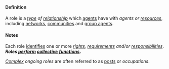 #### Definition

A role is a *[type](https://github.com/gcassel/Modular-Organization-Terminology/blob/master/terms/type.md) of [relationship](https://github.com/gcassel/Modular-Organization-Terminology/blob/master/terms/relate.md)* which [agents](https://github.com/gcassel/Modular-Organization-Terminology/blob/master/terms/agent.md) have with *agents or [resources](https://github.com/gcassel/Modular-Organization-Terminology/blob/master/terms/resource.md)*, including [networks](https://github.com/gcassel/Modular-Organization-Terminology/blob/master/terms/network.md), [communities](https://github.com/gcassel/Modular-Organization-Terminology/blob/master/terms/community.md) and [group agents](https://github.com/gcassel/Modular-Organization-Terminology/blob/master/compound-terms/group-agent.md).  

#### Notes

Each role [identifies](https://github.com/gcassel/Modular-Organization-Terminology/blob/master/terms/identify.md) one or more *[rights](https://github.com/gcassel/Modular-Organization-Terminology/blob/master/terms/right.md), [requirements](https://github.com/gcassel/Modular-Organization-Terminology/blob/master/terms/require.md) and/or [responsibilities](https://github.com/gcassel/Modular-Organization-Terminology/blob/master/terms/responsibility.md)*.  ***Roles [perform](https://github.com/gcassel/Modular-Organization-Terminology/blob/master/terms/perform.md) [collective](https://github.com/gcassel/Modular-Organization-Terminology/blob/master/compound-terms/group-agent.md) [functions](https://github.com/gcassel/Modular-Organization-Terminology/blob/master/terms/function.md)*.**

*[Complex](https://github.com/gcassel/Modular-Organization-Terminology/blob/master/terms/complex.md) ongoing roles* are often referred to as [posts](https://github.com/gcassel/Modular-Organization-Terminology/blob/master/terms/post.md)  or *occupations*.
